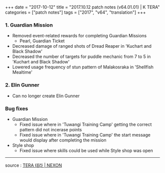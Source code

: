 +++
date = "2017-10-12"
title = "2017.10.12 patch notes (v64.01.01) | K TERA"
categories = ["patch notes"]
tags = ["2017", "v64", "translation"]
+++

### 1. Guardian Mission
- Removed event-related rewards for completing Guardian Missions
  - Pearl, Guardian Ticket
- Decreased damage of ranged shots of Dread Reaper in 'Kuchart and Black Shadow'
- Decreased the number of targets for puddle mechanic from 7 to 5 in 'Kuchart and Black Shadow'
- Lowered usage frequency of stun pattern of Malakosraka in 'Shellfish Mealtime'

### 2. Elin Gunner
- Can no longer create Elin Gunner

### Bug fixes
- Guardian Mission
  - Fixed issue where in 'Tuwangi Training Camp' getting the correct pattern did not incerase points
  - Fixed issue where in 'Tuwangi Training Camp' the start message would display after completing the mission
- Style shop
  - Fixed issue where skills could be used while Style shop was open

----

source : [TERA 테라 | NEXON](http://tera.nexon.com/news/update/view.aspx?n4articlesn=300)
